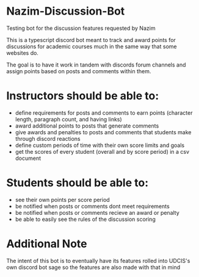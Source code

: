 # Nazim-Discussion-Bot
Testing bot for the discussion features requested by Nazim

This is a typescript discord bot meant to track and award points for discussions for academic courses much in the same way that some websites do.

The goal is to have it work in tandem with discords forum channels and assign points based on posts and comments within them.

# Instructors should be able to:
- define requirements for posts and comments to earn points (character length, paragraph count, and having links)
- award additional points to posts that generate comments
- give awards and penalties to posts and comments that students make through discord reactions
- define custom periods of time with their own score limits and goals
- get the scores of every student (overall and by score period) in a csv document

# Students should be able to: 
- see their own points per score period
- be notified when posts or comments dont meet requirements
- be notified when posts or comments recieve an award or penalty
- be able to easily see the rules of the discussion scoring

# Additional Note
The intent of this bot is to eventually have its features rolled into UDCIS's own discord bot sage so the features are also made with that in mind
